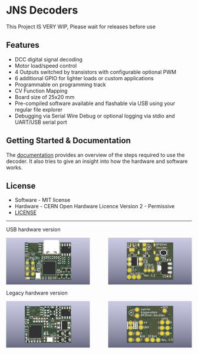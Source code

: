 JNS Decoders
===============

This Project IS VERY WIP, Please wait for releases before use

Features
--------

- DCC digital signal decoding
- Motor load/speed control
- 4 Outputs switched by transistors with configurable optional PWM
- 6 additional GPIO for lighter loads or custom applications
- Programmable on programming track
- CV Function Mapping
- Board size of 25x20 mm
- Pre-compiled software available and flashable via USB using your regular file explorer
- Debugging via Serial Wire Debug or optional logging via stdio and UART/USB serial port

Getting Started & Documentation
------------

The [documentation](https://gab-k.github.io/RP2040-Decoder/) provides an overview of the steps required to use the decoder. It also tries to give an insight into how the hardware and software works.


License
-------
- Software - MIT license
- Hardware - CERN Open Hardware Licence Version 2 - Permissive
- [LICENSE](https://github.com/gab-k/RP2040-Decoder/blob/main/LICENSE)


------------
USB hardware version
<div style="display: flex; justify-content: space-between; align-items: center;">
  <img src="https://raw.githubusercontent.com/gab-k/RP2040-Decoder/refs/heads/gh-pages/img_USB/top.png" alt="Image 1" style="width: 45%;"/>
  <img src="https://raw.githubusercontent.com/gab-k/RP2040-Decoder/refs/heads/gh-pages/img_USB/bottom.png" alt="Image 2" style="width: 45%;"/>
</div>

Legacy hardware version
<div style="display: flex; justify-content: space-between; align-items: center;">
  <img src="https://raw.githubusercontent.com/gab-k/RP2040-Decoder/refs/heads/gh-pages/img_Legacy/top.png" alt="Image 1" style="width: 45%;"/>
  <img src="https://raw.githubusercontent.com/gab-k/RP2040-Decoder/refs/heads/gh-pages/img_Legacy/bottom.png" alt="Image 2" style="width: 45%;"/>
</div>

